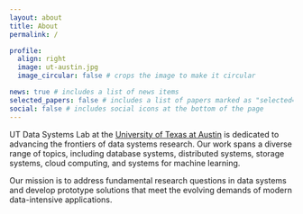 ```yaml
---
layout: about
title: About
permalink: /

profile:
  align: right
  image: ut-austin.jpg
  image_circular: false # crops the image to make it circular

news: true # includes a list of news items
selected_papers: false # includes a list of papers marked as "selected={true}"
social: false # includes social icons at the bottom of the page
---
```


UT Data Systems Lab at the [University of Texas at Austin](https://www.cs.utexas.edu/) is dedicated to advancing the frontiers of data systems research. Our work spans a diverse range of topics, including database systems, distributed systems, storage systems, cloud computing, and systems for machine learning.

Our mission is to address fundamental research questions in data systems and develop prototype solutions that meet the evolving demands of modern data-intensive applications.





